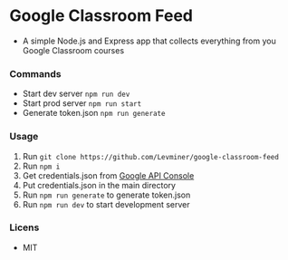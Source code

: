 # Google Classroom Feed

-   A simple Node.js and Express app that collects everything from you Google Classroom courses

### Commands

-   Start dev server `npm run dev`
-   Start prod server `npm run start`
-   Generate token.json `npm run generate`

### Usage

1. Run `git clone https://github.com/Levminer/google-classroom-feed`
2. Run `npm i`
3. Get credentials.json from [Google API Console](https://developers.google.com/classroom/quickstart/nodejs)
4. Put credentials.json in the main directory
5. Run `npm run generate` to generate token.json
6. Run `npm run dev` to start development server

### Licens

-   MIT

